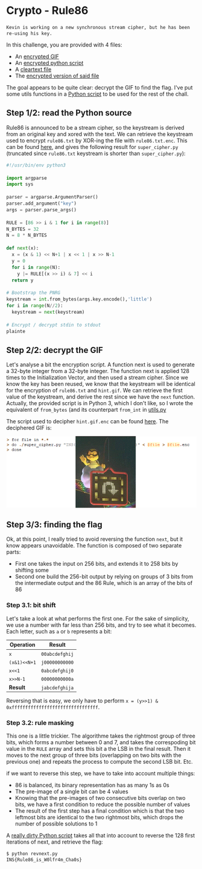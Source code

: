 # Crypto - Rule86

```
Kevin is working on a new synchronous stream cipher, but he has been re-using his key.
```

In this challenge, you are provided with 4 files:
* An [encrypted GIF](https://raw.githubusercontent.com/YoloSw4g/writeups/master/2018/Insomni%27hack-Teaser-2018/crypto-Rule86/resources/hint.gif.enc)
* An [encrypted python script](https://raw.githubusercontent.com/YoloSw4g/writeups/master/2018/Insomni%27hack-Teaser-2018/crypto-Rule86/resources/super_cipher.py.enc)
* A [cleartext file](https://raw.githubusercontent.com/YoloSw4g/writeups/master/2018/Insomni%27hack-Teaser-2018/crypto-Rule86/resources/rule86.txt)
* The [encrypted version of said file](https://raw.githubusercontent.com/YoloSw4g/writeups/master/2018/Insomni%27hack-Teaser-2018/crypto-Rule86/resources/rule86.txt.enc)

The goal appears to be quite clear: decrypt the GIF to find the flag.
I've put some utils functions in a [Python script](https://github.com/YoloSw4g/writeups/blob/master/2018/Insomni%27hack-Teaser-2018/crypto-Rule86/files/utils.py) to be used for the rest of the chall.

## Step 1/2: read the Python source
Rule86 is announced to be a stream cipher, so the keystream is derived from an original key and xored with the text.
We can retrieve the keystream used to encrypt `rule86.txt` by XOR-ing the file with `rule86.txt.enc`.
This can be found [here](https://github.com/YoloSw4g/writeups/blob/master/2018/Insomni%27hack-Teaser-2018/crypto-Rule86/files/decpy.py), and gives the following result for `super_cipher.py` (truncated since `rule86.txt` keystream is shorter than `super_cipher.py`):

```python
#!/usr/bin/env python3

import argparse
import sys

parser = argparse.ArgumentParser()
parser.add_argument("key")
args = parser.parse_args()

RULE = [86 >> i & 1 for i in range(8)]
N_BYTES = 32
N = 8 * N_BYTES

def next(x):
  x = (x & 1) << N+1 | x << 1 | x >> N-1
  y = 0
  for i in range(N):
    y |= RULE[(x >> i) & 7] << i
  return y

# Bootstrap the PNRG
keystream = int.from_bytes(args.key.encode(),'little')
for i in range(N//2):
  keystream = next(keystream)

# Encrypt / decrypt stdin to stdout
plainte
```

## Step 2/2: decrypt the GIF
Let's analyse a bit the encryption script.
A function next is used to generate a 32-byte integer from a 32-byte integer. The function next is applied 128 times to the Initialization Vector, and then used a stream cipher.
Since we know the key has been reused, we know that the keystream will be identical for the encryption of `rule86.txt` and `hint.gif`.
We can retrieve the first value of the keystream, and derive the rest since we have the `next` function.
Actually, the provided script is in Python 3, which I don't like, so I wrote the equivalent of `from_bytes` (and its counterpart `from_int` in [utils.py](https://github.com/YoloSw4g/writeups/blob/master/2018/Insomni%27hack-Teaser-2018/crypto-Rule86/files/decpy.py)

The script used to decipher `hint.gif.enc` can be found [here](https://github.com/YoloSw4g/writeups/blob/master/2018/Insomni%27hack-Teaser-2018/crypto-Rule86/files/decgif.py).
The deciphered GIF is:

![GIF](https://raw.githubusercontent.com/YoloSw4g/writeups/master/2018/Insomni%27hack-Teaser-2018/crypto-Rule86/resources/hint.gif)

## Step 3/3: finding the flag
Ok, at this point, I really tried to avoid reversing the function `next`, but it know appears unavoidable.
The function is composed of two separate parts:
* First one takes the input on 256 bits, and extends it to 258 bits by shifting some
* Second one build the 256-bit output by relying on groups of 3 bits from the intermediate output and the 86 Rule, which is an array of the bits of 86


### Step 3.1: bit shift
Let's take a look at what performs the first one. For the sake of simplicity, we use a number with far less than 256 bits, and try to see what it becomes. Each letter, such as `a` or `b` represents a bit:

| Operation     | Result         |
| ------------- |----------------|
| `x`           | `00abcdefghij` |
| `(x&1)<<N+1`  | `j00000000000` |
| `x<<1`        | `0abcdefghij0` |
| `x>>N-1`      | `00000000000a` |
| **Result**    | `jabcdefghija` |

Reversing that is easy, we only have to perform `x = (y>>1) & 0xffffffffffffffffffffffffffffffff`.

### Step 3.2: rule masking
This one is a little trickier. The algorithme takes the rightmost group of three bits, which forms a number between 0 and 7, and takes the correspoding bit value in the `RULE` array and sets this bit a the LSB in the final result.
Then it moves to the next group of three bits (overlapping on two bits with the previous one) and repeats the process to compute the second LSB bit. Etc.

if we want to reverse this step, we have to take into account multiple things:
* 86 is balanced, its binary representation has as many 1s as 0s
* The pre-image of a single bit can be 4 values
* Knowing that the pre-images of two consecutive bits overlap on two bits, we have a first condition to reduce the possible number of values
* The result of the first step has a final condition which is that the two leftmost bits are identical to the two rightmost bits, which drops the number of possible solutions to 1

A [really dirty Python script](https://github.com/YoloSw4g/writeups/blob/master/2018/Insomni%27hack-Teaser-2018/crypto-Rule86/files/revnext.py) takes all that into account to reverse the 128 first iterations of next, and retrieve the flag:
```
$ python revnext.py
INS{Rule86_is_W0lfr4m_Cha0s}
```